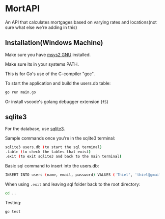 # MortAPI
An API that calculates mortgages based on varying rates and locations(not sure what else we're adding in this)

## Installation(Windows Machine)

Make sure you have [msys2 GNU](https://www.msys2.org/) installed.

Make sure its in your systems PATH. 

This is for Go's use of the C-compiler "gcc".

To start the application and build the users.db table:

```sh
go run main.go
```

Or install vscode's golang debugger extension (`f5`)

## sqlite3

For the database, use [sqlite3](https://www.sqlite.org/download.html).

Sample commands once you're in the sqlite3 terminal:

```sh
sqlite3 users.db (to start the sql terminal)
.table (to check the tables that exist)
.exit (to exit sqlite3 and back to the main terminal)
```

Basic sql command to insert into the users.db:
```sh
INSERT INTO users (name, email, password) VALUES ('Thiel', 'thiel@gmail.com', 'password');
```

When using `.exit` and leaving sql folder back to the root directory:
```sh
cd ..
``` 

Testing:
```sh
go test
```

